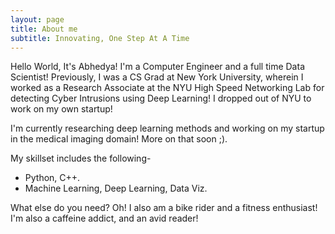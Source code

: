 ```yaml
---
layout: page
title: About me
subtitle: Innovating, One Step At A Time
---
```


Hello World, It's Abhedya! 
I'm a Computer Engineer and a full time Data Scientist! Previously, I was a CS Grad at New York University, wherein I worked as a Research Associate at the NYU High Speed Networking Lab for detecting Cyber Intrusions using Deep Learning! I dropped out of NYU to work on my own startup!  

I'm currently researching deep learning methods and working on my startup in the medical imaging domain! More on that soon ;). 

My skillset includes the following-
  - Python, C++.
  - Machine Learning, Deep Learning, Data Viz.

What else do you need?
Oh! I also am a bike rider and a fitness enthusiast! I'm also a caffeine addict, and an avid reader!  

